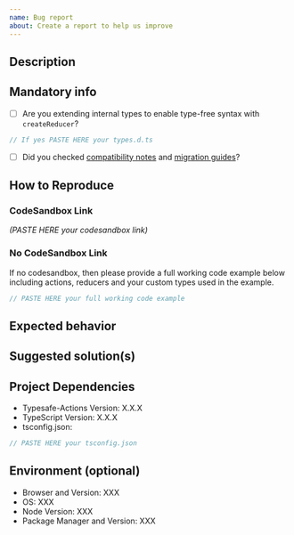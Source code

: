 ```yaml
---
name: Bug report
about: Create a report to help us improve
---
```


## Description

<!-- A clear description of what the bug is -->

## Mandatory info

- [ ] Are you extending internal types to enable type-free syntax with `createReducer`?
<!-- Check the docs if you're not sure:
https://github.com/piotrwitek/typesafe-actions#extending-internal-types-to-enable-type-free-syntax-with-createreducer
-->
```ts
// If yes PASTE HERE your types.d.ts
```

- [ ] Did you checked [compatibility notes][1] and [migration guides][2]?

## How to Reproduce

<!-- You have two options, fill in a codesandbox template or provide full working code example. -->

### CodeSandbox Link
<!--
Codesandbox will speed response time and your issue will be prioritized because it's easier to analyze:
https://codesandbox.io/s/github/piotrwitek/typesafe-actions/tree/master/codesandbox
-->
*(PASTE HERE your codesandbox link)*

### No CodeSandbox Link
If no codesandbox, then please provide a full working code example below including actions, reducers and your custom types used in the example.
<!-- Code snippets are not enough because they are out of context, to analyze your case we need a full working example. -->
```ts
// PASTE HERE your full working code example 
```

## Expected behavior

<!-- A clear description of what you expected to happen -->

## Suggested solution(s)

<!-- How could we solve this bug. What changes would need to be made -->

## Project Dependencies

- Typesafe-Actions Version: X.X.X
- TypeScript Version: X.X.X
- tsconfig.json:
```ts
// PASTE HERE your tsconfig.json
```

## Environment (optional)
<!-- Fill if you think it's relevant to your issue -->
- Browser and Version: XXX
- OS: XXX
- Node Version: XXX
- Package Manager and Version: XXX

[1]: https://github.com/piotrwitek/typesafe-actions#compatibility-notes
[2]: https://github.com/piotrwitek/typesafe-actions#migration-guides
